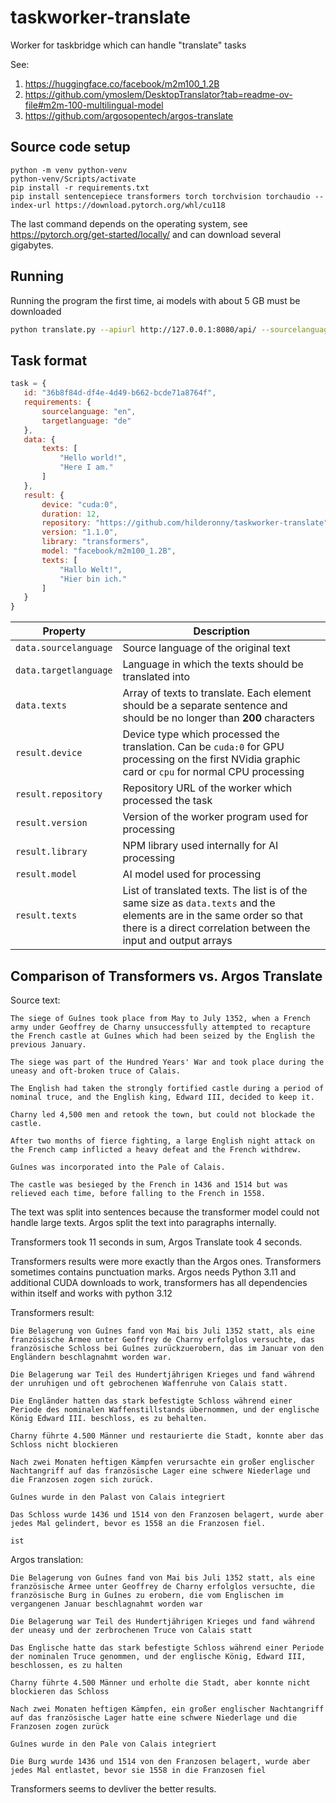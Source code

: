 # taskworker-translate
Worker for taskbridge which can handle "translate" tasks

See:

1. https://huggingface.co/facebook/m2m100_1.2B
2. https://github.com/ymoslem/DesktopTranslator?tab=readme-ov-file#m2m-100-multilingual-model
3. https://github.com/argosopentech/argos-translate


## Source code setup

```
python -m venv python-venv
python-venv/Scripts/activate
pip install -r requirements.txt
pip install sentencepiece transformers torch torchvision torchaudio --index-url https://download.pytorch.org/whl/cu118
```

The last command depends on the operating system, see https://pytorch.org/get-started/locally/ and can download several gigabytes.

## Running

Running the program the first time, ai models with about 5 GB must be downloaded

```sh
python translate.py --apiurl http://127.0.0.1:8080/api/ --sourcelanguage en --targetlanguage de
```

## Task format

 ```js
 task = {
    id: "36b8f84d-df4e-4d49-b662-bcde71a8764f",
    requirements: {
        sourcelanguage: "en",
        targetlanguage: "de"
    },
    data: {
        texts: [
            "Hello world!",
            "Here I am."
        ]
    },
    result: {
        device: "cuda:0",
        duration: 12,
        repository: "https://github.com/hilderonny/taskworker-translate",
        version: "1.1.0",
        library: "transformers",
        model: "facebook/m2m100_1.2B",
        texts: [
            "Hallo Welt!",
            "Hier bin ich."
        ]
    }
 }
 ```

|Property|Description|
|---|---|
|`data.sourcelanguage`|Source language of the original text|
|`data.targetlanguage`|Language in which the texts should be translated into|
|`data.texts`|Array of texts to translate. Each element should be a separate sentence and should be no longer than **200** characters|
|`result.device`|Device type which processed the translation. Can be `cuda:0` for GPU processing on the first NVidia graphic card or `cpu` for normal CPU processing|
|`result.repository`|Repository URL of the worker which processed the task|
|`result.version`|Version of the worker program used for processing|
|`result.library`|NPM library used internally for AI processing|
|`result.model`|AI model used for processing|
|`result.texts`|List of translated texts. The list is of the same size as `data.texts` and the elements are in the same order so that there is a direct correlation between the input and output arrays|


## Comparison of Transformers vs. Argos Translate

Source text:

```
The siege of Guînes took place from May to July 1352, when a French army under Geoffrey de Charny unsuccessfully attempted to recapture the French castle at Guînes which had been seized by the English the previous January.

The siege was part of the Hundred Years' War and took place during the uneasy and oft-broken truce of Calais.

The English had taken the strongly fortified castle during a period of nominal truce, and the English king, Edward III, decided to keep it.

Charny led 4,500 men and retook the town, but could not blockade the castle.

After two months of fierce fighting, a large English night attack on the French camp inflicted a heavy defeat and the French withdrew.

Guînes was incorporated into the Pale of Calais.

The castle was besieged by the French in 1436 and 1514 but was relieved each time, before falling to the French in 1558.
```

The text was split into sentences because the transformer model could not handle large texts. Argos split the text into paragraphs internally.

Transformers took 11 seconds in sum, Argos Translate took 4 seconds.

Transformers results were more exactly than the Argos ones. Transformers sometimes contains punctuation marks. Argos needs Python 3.11 and additional CUDA downloads to work, transformers has all dependencies within itself and works with python 3.12

Transformers result:

```
Die Belagerung von Guînes fand von Mai bis Juli 1352 statt, als eine französische Armee unter Geoffrey de Charny erfolglos versuchte, das französische Schloss bei Guînes zurückzuerobern, das im Januar von den Engländern beschlagnahmt worden war.

Die Belagerung war Teil des Hundertjährigen Krieges und fand während der unruhigen und oft gebrochenen Waffenruhe von Calais statt.

Die Engländer hatten das stark befestigte Schloss während einer Periode des nominalen Waffenstillstands übernommen, und der englische König Edward III. beschloss, es zu behalten.

Charny führte 4.500 Männer und restaurierte die Stadt, konnte aber das Schloss nicht blockieren

Nach zwei Monaten heftigen Kämpfen verursachte ein großer englischer Nachtangriff auf das französische Lager eine schwere Niederlage und die Franzosen zogen sich zurück.

Guînes wurde in den Palast von Calais integriert

Das Schloss wurde 1436 und 1514 von den Franzosen belagert, wurde aber jedes Mal gelindert, bevor es 1558 an die Franzosen fiel.

ist
```

Argos translation:

```
Die Belagerung von Guînes fand von Mai bis Juli 1352 statt, als eine französische Armee unter Geoffrey de Charny erfolglos versuchte, die französische Burg in Guînes zu erobern, die vom Englischen im vergangenen Januar beschlagnahmt worden war

Die Belagerung war Teil des Hundertjährigen Krieges und fand während der uneasy und der zerbrochenen Truce von Calais statt

Das Englische hatte das stark befestigte Schloss während einer Periode der nominalen Truce genommen, und der englische König, Edward III, beschlossen, es zu halten

Charny führte 4.500 Männer und erholte die Stadt, aber konnte nicht blockieren das Schloss

Nach zwei Monaten heftigen Kämpfen, ein großer englischer Nachtangriff auf das französische Lager hatte eine schwere Niederlage und die Franzosen zogen zurück

Guînes wurde in den Pale von Calais integriert

Die Burg wurde 1436 und 1514 von den Franzosen belagert, wurde aber jedes Mal entlastet, bevor sie 1558 in die Franzosen fiel
```

Transformers seems to devliver the better results.